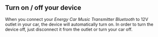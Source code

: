 ## Turn on / off your device

When you connect your *Energy Car Music Transmitter Bluetooth* to 12V outlet in your car, the device will automatically turn on. In order to turn the device off, just disconnect it from the outlet or turn your car off.
